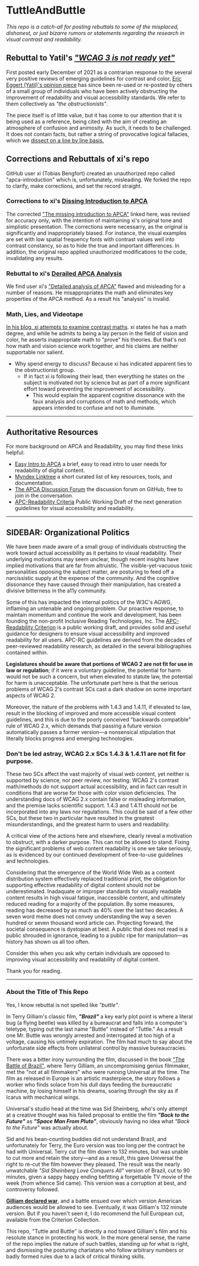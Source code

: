 # TuttleAndButtle
_This repo is a catch-all for posting rebuttals to some of the misplaced, dishonest, or just bizarre rumors or statements regarding the research in visual contrast and readability._

 
## Rebuttal to Yatil's [_"WCAG 3 is not ready yet"_][1]

First posted early December of 2021 as a contrarian response to the several very positive reviews of emerging guidelines for contrast and color, [Eric Eggert (Yatil)'s opinion piece][1] has since been re-used or re-posted by others of a small group of individuals who have been actively obstructing the improvement of readability and visual accessibility standards. We refer to them collectively as _"the obstructionists"_.

The piece itself is of little value, but it has come to our attention that it is being used as a reference, being cited with the aim of creating an atmosphere of confusion and animosity. As such, it needs to be challenged. It does not contain facts, but rather a string of provocative logical fallacies, which we [dissect on a line by line basis.][1]

## Corrections and Rebuttals of xi's repo
GitHub user xi (Tobias Bengfort) created an unauthorized repo called "apca-introduction" which is, unfortunately, misleading. We forked the repo to clarify, make corrections, and set the record straight. 

### Corrections to xi's [Dissing Introduction to APCA][2]
The corrected ["The missing introduction to APCA"][2] linked here, was revised for accuracy only, with the intention of maintaining xi's original tone and simplistic presentation. The corrections were necessarry, as the original is significantly and inappropriately biased. For instance, the visual examples are set with low spatial frequency fonts with contrast values well into contrast constancy, so as to hide the true and important differences. In addition, the original repo applied unauthorized modifications to the code, invalidating any results.

### Rebuttal to xi's [Derailed APCA Analysis][3]
We find user xi's ["Detailed analysis of APCA"][3] flawed and misleading for a number of reasons. He misappropriates the math and eliminates key properties of the APCA method. As a result his "analysis" is invalid. 

### Math, Lies, and Videotape
[In his blog, xi attempts to examine contrast maths][4]. xi states he has a math degree, and while he admits to being a lay person in the field of vision and color, he asserts inappropriate math to "prove" his theories. But that's not how math and vision science work together, and his claims are neither supportable nor salient. 

- Why spend energy to discuss? Because xi has indicated apparent ties to the obstructionist group.
    - If in fact xi is following their lead, then everything he states on the subject is motivated not by science but as part of a more significant effort toward preventing the improvement of accessibility.
        - This would explain the apparent cognitive dissonance with the faux analysis and corruptions of math and methods, which appears intended to confuse and not to illuminate.

     
-----

## Authoritative Resources

For more background on APCA and Readability, you may find these links helpful:

- [Easy Intro to APCA](https://git.apcacontrast.com/documentation/APCAeasyIntro.html) a brief, easy to read intro to user needs for readability of digital content.
- [Myndex Linktree](https://linktr.ee/Myndex) a short curated list of key resources, tools, and documentation.
- [The APCA Discussion Forum](https://github.com/Myndex/SAPC-APCA/discussions) the discussion forum on GitHub, free to join in the conversation.
- [APC-Readability Criteria](https://readtech.org/ARC/) Public Working Draft of the next generation guidelines for visual accessibility and readability.

----
## SIDEBAR: Organizational Politics
We have been made aware of a small group of individuals obstructing the work toward actual accessibility as it pertains to visual readability. Their underlying motivations may seem unclear, though recent insights have implied motivations that are far from altruistic. The visible-yet-vacuous toxic personalities opposing the subject matter, are posturing to feed off a narcissistic supply at the expense of the community. And the cognitive dissonance they have caused through their manipulation, has created a divisive bitterness in the a11y community.

Some of this has impacted the internal politics of the W3C's AGWG, inflaming an untenable and ongoing problem. Our proactive response, to maintain momentum and continue the work and development, has been founding the non-profit Inclusive Reading Technologies, Inc. The [APC-Readability Criterion](https://readtech.org/ARC/) is a public working draft, and provides solid and useful guidance for designers to ensure visual accessibility and improved readability for all users. APC-RC guidelines are derived from the decades of peer-reviewed readability research, as detailed in the several bibliographies contained within.

**Legislatures should be aware that portions of WCAG&nbsp;2 are not fit for use in law or regulation**; if it were a voluntary guideline, the potential for harm would not be such a concern, but when elevated to statute law, the potential for harm is unacceptable. The unfortunate part here is that the serious problems of WCAG&nbsp;2's contrast SCs cast a dark shadow on some important aspects of WCAG&nbsp;2.

Moreover, the nature of the problems with 1.4.3 and 1.4.11, if elevated to law, result in the blocking of improved and more accessible visual content guidelines, and this is due to the poorly conceived "backwards compatible" rule of WCAG 2.x, which demands that passing a future version automatically passes a former version—a nonsensical stipulation that literally blocks progress and emerging technologies.

### Don't be led astray, WCAG&nbsp;2.x SCs 1.4.3 & 1.4.11 are not fit for purpose.
These two SCs affect the vast majority of visual web content, yet neither is supported by science, nor peer review, nor testing. WCAG 2's contrast math/methods do not support actual accessibility, and in fact can result in conditions that are worse for those with color vision deficiencies. The understanding docs of WCAG 2.x contain false or misleading information, and the premise lacks scientific support. 1.4.3 and 1.4.11 should not be incorporated into any laws nor regulations. This could be said of a few other SCs, but these two in particular have resulted in the greatest misunderstandings, and the greatest harm to users and readability.

A critical view of the actions here and elsewhere, clearly reveal a motivation to obstruct, with a darker purpose. This can not be allowed to stand. Fixing the significant problems of web content readability is one we take seriously, as is evidenced by our continued development of free-to-use guidelines and technologies.

Considering that the emergence of the World Wide Web as a content distribution system effectively replaced traditional print, the obligation for supporting effective readability of digital content should not be underestimated. Inadaquate or improper standards for visually readable content results in high visual fatigue, inaccessible content, and ultimately reduced reading for a majority of the population. By some measures, reading has decreased by as much as 40% over the last two decades. A seven word meme does not convey understanding the way a seven hundred or seven thousand word article can. Projecting forward, the societal consequence is dystopian at best. A public that does not read is a public shrouded in ignorance, leading to a public ripe for manipulation—as history has shown us all too often.

Consider this when you ask why certain individuals are opposed to improving visual accessibility and readability of digital content. 

Thank you for reading.

----
### About the Title of This Repo
Yes, I know rebuttal is not spelled like _"buttle"_.

In Terry Gilliam's classic film, _**"Brazil"**_ a key early plot point is where a literal bug (a flying beetle) was killed by a bureaucrat and falls into a computer's teletype, typing out the last name "Buttle" instead of "Tuttle." As a result one Mr. Buttle was wrongly arrested and interrogated at too high of a voltage, causing his untimely expiration. The film had much to say about the unfortunate side effects from unilateral control by massive bureaucracies.

There was a bitter irony surrounding the film, discussed in the book ["The Battle of Brazil"](https://www.google.com/books/edition/The_Battle_of_Brazil/QhTu2cmUcqUC?hl=en), where Terry Gilliam, an uncompromising genius filmmaker, met the "not at all filmmakers" who were running Universal at the time. The film as released in Europe is an artistic masterpiece, the story follows a worker who finds solace from his dull days feeding the bureaucratic machine, by losing himself in his dreams, soaring through the sky as if Icarus with mechanical wings.

Universal's studio head at the time was Sid Sheinberg, who's only attempt at a creative thought was his failed proposal to entitle the film **_"Back to the Future"_** as _**"Space Man From Pluto"**_, obviously having no idea what _"Back to the Future"_ was actually about.

Sid and his bean-counting buddies did not understand Brazil, and unfortunately for Terry, the Euro version was too long per the contract he had with Universal. Terry cut the film down to 132 minutes, but was unable to cut more and retain the story—and as a result, this gave Universal the right to re-cut the film however they pleased. The result was the nearly unwatchable _"Sid Sheinberg Love Conquers All"_ version of Brazil, cut to 90 minutes, given a sappy happy ending befitting a forgettable TV movie of the week (from whence Sid came). This version was a corruption at best, and controversy followed. 

[**Gilliam declared war**](https://www.syfy.com/syfy-wire/the-story-of-the-three-cuts-of-terry-gilliams-brazil), and a battle ensued over which version American audiences would be allowed to see. Eventually, it was Gilliam's 132 minute version. But if you haven't seen it, I do recommend the full European cut, available from the Criterion Collection.

This repo, "Tuttle and Buttle" is directly a nod toward Gilliam's film and his resolute stance in protecting his work. In the more general sense, the name of the repo implies the nature of such battles, standing up for what is right, and dismissing the posturing charlatans who follow arbitrary numbers or badly formed rules due to a lack of critical thinking skills.


[1]: WCAG3NotReady-Rebuttal.md
[2]: https://github.com/Myndex/apca-introduction?tab=readme-ov-file#corrected-fork-of-apca-introduction-with-comments
[3]: https://github.com/Myndex/apca-introduction/blob/main/analysis.md
[4]: https://github.com/Myndex/apca-introduction/blob/main/Math_Lies_and_Video.md

